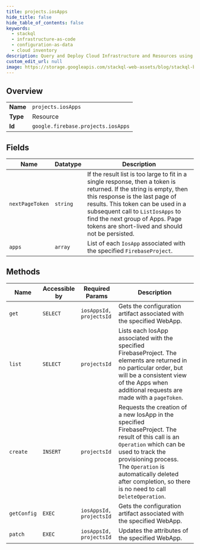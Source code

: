```yaml
---
title: projects.iosApps
hide_title: false
hide_table_of_contents: false
keywords:
  - stackql
  - infrastructure-as-code
  - configuration-as-data
  - cloud inventory
description: Query and Deploy Cloud Infrastructure and Resources using SQL
custom_edit_url: null
image: https://storage.googleapis.com/stackql-web-assets/blog/stackql-blog-post-featured-image.png
---
```

  
    

## Overview
<table><tbody>
<tr><td><b>Name</b></td><td><code>projects.iosApps</code></td></tr>
<tr><td><b>Type</b></td><td>Resource</td></tr>
<tr><td><b>Id</b></td><td><code>google.firebase.projects.iosApps</code></td></tr>
</tbody></table>

## Fields
| Name | Datatype | Description |
| ---- | -------- | ----------- |
| `nextPageToken` | `string` | If the result list is too large to fit in a single response, then a token is returned. If the string is empty, then this response is the last page of results. This token can be used in a subsequent call to `ListIosApps` to find the next group of Apps. Page tokens are short-lived and should not be persisted. |
| `apps` | `array` | List of each `IosApp` associated with the specified `FirebaseProject`. |
## Methods
| Name | Accessible by | Required Params | Description |
| ---- | ------------- | --------------- | ----------- |
| `get` | `SELECT` | `iosAppsId, projectsId` | Gets the configuration artifact associated with the specified WebApp. |
| `list` | `SELECT` | `projectsId` | Lists each IosApp associated with the specified FirebaseProject. The elements are returned in no particular order, but will be a consistent view of the Apps when additional requests are made with a `pageToken`. |
| `create` | `INSERT` | `projectsId` | Requests the creation of a new IosApp in the specified FirebaseProject. The result of this call is an `Operation` which can be used to track the provisioning process. The `Operation` is automatically deleted after completion, so there is no need to call `DeleteOperation`. |
| `getConfig` | `EXEC` | `iosAppsId, projectsId` | Gets the configuration artifact associated with the specified WebApp. |
| `patch` | `EXEC` | `iosAppsId, projectsId` | Updates the attributes of the specified WebApp. |
